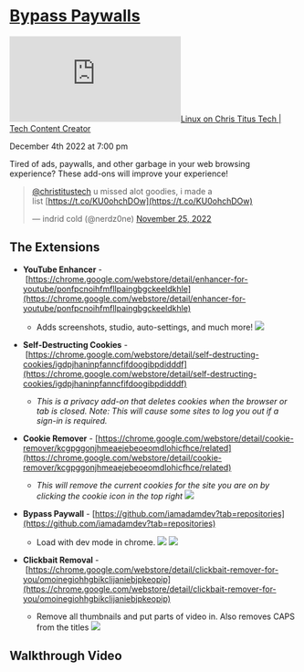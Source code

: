 # [Bypass Paywalls](https://christitus.com/bypass-paywalls/ "See on original website")

[![✇](https://freshrss.commsnet.org/f.php?e35a1391)Linux on Chris Titus Tech | Tech Content Creator](https://freshrss.commsnet.org/i/?get=f_7 "Filter") 

December 4th 2022 at 7:00 pm

Tired of ads, paywalls, and other garbage in your web browsing experience? These add-ons will improve your experience!

> [@christitustech](https://twitter.com/christitustech?ref_src=twsrc%5Etfw) u missed alot goodies, i made a list [https://t.co/KU0ohchDOw](https://t.co/KU0ohchDOw)
> 
> — indrid cold (@nerdz0ne) [November 25, 2022](https://twitter.com/nerdz0ne/status/1596178362271207425?ref_src=twsrc%5Etfw)

## The Extensions

-   **YouTube Enhancer** - [https://chrome.google.com/webstore/detail/enhancer-for-youtube/ponfpcnoihfmfllpaingbgckeeldkhle](https://chrome.google.com/webstore/detail/enhancer-for-youtube/ponfpcnoihfmfllpaingbgckeeldkhle)
    
    -   Adds screenshots, studio, auto-settings, and much more! ![](https://christitus.com/images/2022/bypass-paywalls/youtube-enhancer.png)
-   **Self-Destructing Cookies** - [https://chrome.google.com/webstore/detail/self-destructing-cookies/igdpjhaninpfanncfifdoogibpdidddf](https://chrome.google.com/webstore/detail/self-destructing-cookies/igdpjhaninpfanncfifdoogibpdidddf)
    
    -   _This is a privacy add-on that deletes cookies when the browser or tab is closed. Note: This will cause some sites to log you out if a sign-in is required._
-   **Cookie Remover** - [https://chrome.google.com/webstore/detail/cookie-remover/kcgpggonjhmeaejebeoeomdlohicfhce/related](https://chrome.google.com/webstore/detail/cookie-remover/kcgpggonjhmeaejebeoeomdlohicfhce/related)
    
    -   _This will remove the current cookies for the site you are on by clicking the cookie icon in the top right_ ![](https://christitus.com/images/2022/bypass-paywalls/cookie-remover.png)
-   **Bypass Paywall** - [https://github.com/iamadamdev?tab=repositories](https://github.com/iamadamdev?tab=repositories)
    
    -   Load with dev mode in chrome. ![](https://christitus.com/images/2022/bypass-paywalls/dev-mode-load.png) ![](https://christitus.com/images/2022/bypass-paywalls/bypass-paywalls.png)
-   **Clickbait Removal** - [https://chrome.google.com/webstore/detail/clickbait-remover-for-you/omoinegiohhgbikclijaniebjpkeopip](https://chrome.google.com/webstore/detail/clickbait-remover-for-you/omoinegiohhgbikclijaniebjpkeopip)
    
    -   Remove all thumbnails and put parts of video in. Also removes CAPS from the titles ![](https://christitus.com/images/2022/bypass-paywalls/clickbait-remover.png)

## Walkthrough Video